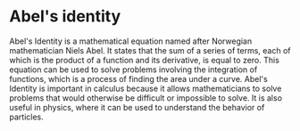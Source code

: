 # Abel's identity

Abel's Identity is a mathematical equation named after Norwegian mathematician Niels Abel. It states that the sum of a series of terms, each of which is the product of a function and its derivative, is equal to zero. This equation can be used to solve problems involving the integration of functions, which is a process of finding the area under a curve. Abel's Identity is important in calculus because it allows mathematicians to solve problems that would otherwise be difficult or impossible to solve. It is also useful in physics, where it can be used to understand the behavior of particles.
